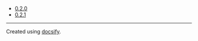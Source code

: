- [0.2.0](reference/v/0.2.0/)
- [0.2.1](reference/v/0.2.1/)

---------------------
Created using [docsify](https://docsify.js.org/#).